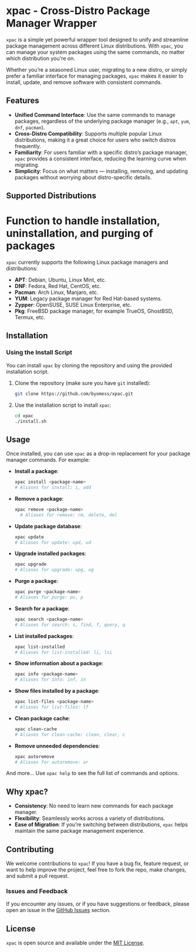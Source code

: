 # xpac - Cross-Distro Package Manager Wrapper

`xpac` is a simple yet powerful wrapper tool designed to unify and streamline package management across different Linux distributions. With `xpac`, you can manage your system packages using the same commands, no matter which distribution you're on.

Whether you’re a seasoned Linux user, migrating to a new distro, or simply prefer a familiar interface for managing packages, `xpac` makes it easier to install, update, and remove software with consistent commands.

## Features

- **Unified Command Interface**: Use the same commands to manage packages, regardless of the underlying package manager (e.g., `apt`, `yum`, `dnf`, `pacman`).
- **Cross-Distro Compatibility**: Supports multiple popular Linux distributions, making it a great choice for users who switch distros frequently.
- **Familiarity**: For users familiar with a specific distro’s package manager, `xpac` provides a consistent interface, reducing the learning curve when migrating.
- **Simplicity**: Focus on what matters — installing, removing, and updating packages without worrying about distro-specific details.
  
## Supported Distributions

# Function to handle installation, uninstallation, and purging of packages

`xpac` currently supports the following Linux package managers and distributions:
- **APT**: Debian, Ubuntu, Linux Mint, etc.
- **DNF**: Fedora, Red Hat, CentOS, etc.
- **Pacman**: Arch Linux, Manjaro, etc.
- **YUM**: Legacy package manager for Red Hat-based systems.
- **Zypper**: OpenSUSE, SUSE Linux Enterprise, etc.
- **Pkg**: FreeBSD package manager, for example TrueOS, GhostBSD, Termux, etc.

## Installation

### Using the Install Script

You can install `xpac` by cloning the repository and using the provided installation script.

1. Clone the repository (make sure you have `git` installed):
    ```bash
    git clone https://github.com/byomess/xpac.git
    ```
2. Use the installation script to install `xpac`:

    ```bash
    cd xpac
    ./install.sh
    ```

## Usage

Once installed, you can use `xpac` as a drop-in replacement for your package manager commands. For example:

- **Install a package**:

  ```bash
  xpac install <package-name>
  # Aliases for install: i, add
  ```

- **Remove a package**:

  ```bash
  xpac remove <package-name>
    # Aliases for remove: rm, delete, del
  ```

- **Update package database**:

  ```bash
  xpac update
  # Aliases for update: upd, ud
  ```

- **Upgrade installed packages**:

  ```bash
  xpac upgrade
  # Aliases for upgrade: upg, ug
  ```

- **Purge a package**:

  ```bash
  xpac purge <package-name>
  # Aliases for purge: pu, p
  ```

- **Search for a package**:

  ```bash
  xpac search <package-name>
  # Aliases for search: s, find, f, query, q
  ```

- **List installed packages**:

  ```bash
  xpac list-installed
  # Aliases for list-installed: li, lsi
  ```

- **Show information about a package**:

  ```bash
  xpac info <package-name>
  # Aliases for info: inf, in
  ```

- **Show files installed by a package**:

  ```bash
  xpac list-files <package-name>
  # Aliases for list-files: lf
  ```

- **Clean package cache**:

  ```bash
  xpac clean-cache
  # Aliases for clean-cache: clean, clear, c
  ```

- **Remove unneeded dependencies**:

  ```bash
  xpac autoremove
  # Aliases for autoremove: ar
  ```

And more... Use `xpac help` to see the full list of commands and options.

## Why xpac?

- **Consistency**: No need to learn new commands for each package manager.
- **Flexibility**: Seamlessly works across a variety of distributions.
- **Ease of Migration**: If you’re switching between distributions, `xpac` helps maintain the same package management experience.
  
## Contributing

We welcome contributions to `xpac`! If you have a bug fix, feature request, or want to help improve the project, feel free to fork the repo, make changes, and submit a pull request.

### Issues and Feedback

If you encounter any issues, or if you have suggestions or feedback, please open an issue in the [GitHub Issues](https://github.com/byomess/xpac/issues) section.

## License

`xpac` is open source and available under the [MIT License](LICENSE).